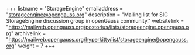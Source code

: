 +++
listname = "StorageEngine"
emailaddress = "storageengine@opengauss.org"
description = "Mailing list for SIG StorageEngine discussion group in openGauss community."
websitelink = "https://mailweb.opengauss.org/postorius/lists/storageengine.opengauss.org"
archivelink = "https://mailweb.opengauss.org/hyperkitty/list/storageengine@opengauss.org"
weight =  7
+++